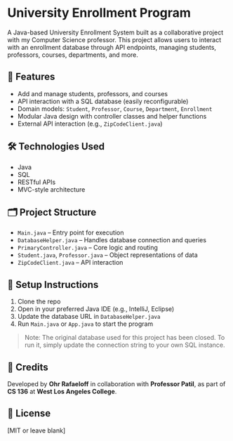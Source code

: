 # University Enrollment Program

A Java-based University Enrollment System built as a collaborative project with my Computer Science professor. This project allows users to interact with an enrollment database through API endpoints, managing students, professors, courses, departments, and more.

## 🔧 Features

- Add and manage students, professors, and courses
- API interaction with a SQL database (easily reconfigurable)
- Domain models: `Student`, `Professor`, `Course`, `Department`, `Enrollment`
- Modular Java design with controller classes and helper functions
- External API interaction (e.g., `ZipCodeClient.java`)

## 🛠️ Technologies Used

- Java
- SQL
- RESTful APIs
- MVC-style architecture

## 🗂️ Project Structure

- `Main.java` – Entry point for execution
- `DatabaseHelper.java` – Handles database connection and queries
- `PrimaryController.java` – Core logic and routing
- `Student.java`, `Professor.java` – Object representations of data
- `ZipCodeClient.java` – API interaction

## 🔌 Setup Instructions

1. Clone the repo
2. Open in your preferred Java IDE (e.g., IntelliJ, Eclipse)
3. Update the database URL in `DatabaseHelper.java`
4. Run `Main.java` or `App.java` to start the program

> Note: The original database used for this project has been closed. To run it, simply update the connection string to your own SQL instance.

## 📘 Credits

Developed by **Ohr Rafaeloff** in collaboration with **Professor Patil**, as part of **CS 136** at **West Los Angeles College**.

## 📄 License

[MIT or leave blank]
